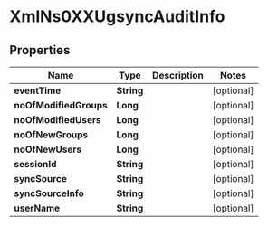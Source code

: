 
# XmlNs0XXUgsyncAuditInfo

## Properties
Name | Type | Description | Notes
------------ | ------------- | ------------- | -------------
**eventTime** | **String** |  |  [optional]
**noOfModifiedGroups** | **Long** |  |  [optional]
**noOfModifiedUsers** | **Long** |  |  [optional]
**noOfNewGroups** | **Long** |  |  [optional]
**noOfNewUsers** | **Long** |  |  [optional]
**sessionId** | **String** |  |  [optional]
**syncSource** | **String** |  |  [optional]
**syncSourceInfo** | **String** |  |  [optional]
**userName** | **String** |  |  [optional]



